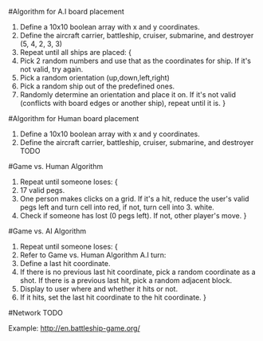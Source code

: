 #Algorithm for A.I board placement
1. Define a 10x10 boolean array with x and y coordinates.
2. Define the aircraft carrier, battleship, cruiser, submarine, and destroyer (5, 4, 2, 3, 3)
3. Repeat until all ships are placed:
{
1. Pick 2 random numbers and use that as the coordinates for ship. If it's not valid, try again.
2. Pick a random orientation (up,down,left,right)
3. Pick a random ship out of the predefined ones.
4. Randomly determine an orientation and place it on. If it's not valid (conflicts with board edges or another ship), repeat until it is.
}

#Algorithm for Human board placement
1. Define a 10x10 boolean array with x and y coordinates.
2. Define the aircraft carrier, battleship, cruiser, submarine, and destroyer
TODO

#Game vs. Human Algorithm
1. Repeat until someone loses:
{
1. 17 valid pegs.
2. One person makes clicks on a grid. If it's a hit, reduce the user's valid pegs left and turn cell into red, if not, turn cell into 3. white. 
4. Check if someone has lost (0 pegs left). If not, other player's move.
}

#Game vs. AI Algorithm
1. Repeat until someone loses:
{
1. Refer to Game vs. Human Algorithm
A.I turn:
1. Define a last hit coordinate.
2. If there is no previous last hit coordinate, pick a random coordinate as a shot. If there is a previous last hit, pick a random adjacent block.
3. Display to user where and whether it hits or not.
4. If it hits, set the last hit coordinate to the hit coordinate.
}

#Network
TODO

Example: http://en.battleship-game.org/
